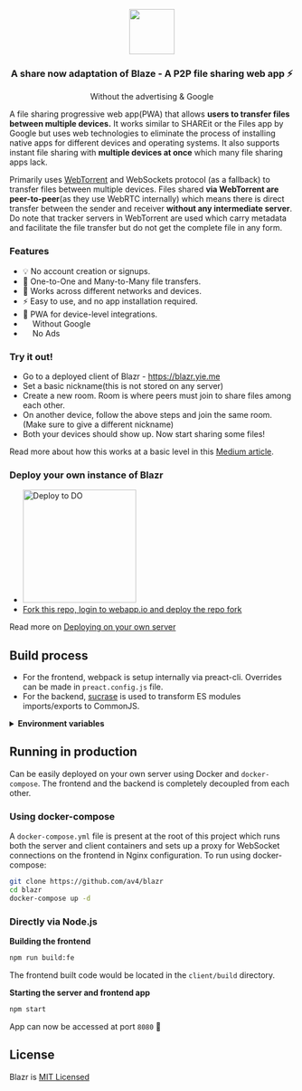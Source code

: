 <div align="center">
  <p align="center">
    <a href="//blazr.yie.me">
      <img src="https://github.com/blenderskool/blaze/raw/next/client/src/assets/images/apple-touch-icon-152x152.png" width="80">
    </a>
  </p>
  <p align="center">  
    <h3>A share now adaptation of Blaze - A P2P file sharing web app ⚡</h3>
    Without the advertising & Google
  </p>
</div>

A file sharing progressive web app(PWA) that allows **users to transfer files between multiple devices.**
It works similar to SHAREit or the Files app by Google but uses web technologies to eliminate the process of installing
native apps for different devices and operating systems. It also supports instant file sharing with **multiple devices at once** which many file sharing apps lack.

Primarily uses [WebTorrent](https://webtorrent.io) and WebSockets protocol (as a fallback) to transfer files between multiple devices. Files shared **via WebTorrent are peer-to-peer**(as they use WebRTC internally) which means there is direct transfer between the sender and receiver **without any intermediate server**. Do note that tracker servers in WebTorrent are used which carry metadata and facilitate the file transfer but do not get the complete file in any form.

### Features
- 💡 No account creation or signups.
- 🚀 One-to-One and Many-to-Many file transfers.
- 🔮 Works across different networks and devices.
- ⚡ Easy to use, and no app installation required.
- 📱 PWA for device-level integrations.
- <img height="13" style="position:relative;top:1px"
src="https://styles.redditmedia.com/t5_4bph8/styles/communityIcon_w8fy3ydhafs41.png?width=256&s=344d90a8381b0d5dd7d7db287e3a73b6e40a7537"> Without Google
- <img height="13"
src="https://is3-ssl.mzstatic.com/image/thumb/Purple122/v4/48/51/d9/4851d9a4-218e-c8c7-8d92-d1862234fac7/AppIcon-0-0-1x_U007emarketing-0-0-0-7-0-0-sRGB-0-0-0-GLES2_U002c0-512MB-85-220-0-0.png/60x60bb.jpg"> No Ads

### Try it out!
- Go to a deployed client of Blazr - https://blazr.yie.me
- Set a basic nickname(this is not stored on any server)
- Create a new room. Room is where peers must join to share files among each other.
- On another device, follow the above steps and join the same room. (Make sure to give a different nickname)
- Both your devices should show up. Now start sharing some files!
 
Read more about how this works at a basic level in this [Medium article](https://medium.com/@AkashHamirwasia/new-ways-of-sharing-files-across-devices-over-the-web-using-webrtc-2554abaeb2e6).

### Deploy your own instance of Blazr

- <a href="https://cloud.digitalocean.com/apps/new?repo=https://github.com/av4/blazr/tree/master"><img src="https://www.deploytodo.com/do-btn-blue.svg" alt="Deploy to DO" width="200"></a>
- <a href="https://webapp.io">Fork this repo, login to webapp.io and deploy the repo fork</a>


Read more on [Deploying on your own server](#running-blaze-in-production)


## Build process
- For the frontend, webpack is setup internally via preact-cli. Overrides can be made in `preact.config.js` file.
- For the backend, [sucrase](https://www.npmjs.com/package/sucrase) is used to transform ES modules imports/exports to CommonJS.


<details><summary><b>Environment variables</b></summary>
<p>
Following environment variables can be set in the build process:


| variable             | description                                                           | default                         |
|----------------------|-----------------------------------------------------------------------|---------------------------------|
| **client**           | Variables for **client** should be set as build args if using Docker. |                                 |
| `WS_HOST`            | URL to the server that is running the Blazr WebSockets server.        | 'ws://\<your-local-ip\>:3030'   |
| `SERVER_HOST`        | URL to the server that running the Blazr HTTP server.                 | 'http://\<your-local-ip\>:3030' |
| `WS_SIZE_LIMIT`      | Max file size limit when transferring files over WebSockets in bytes. | 100000000 (100 MBs)             |
| `TORRENT_SIZE_LIMIT` | Max file size limit when transferring files over WebTorrent in bytes. | 700000000 (700 MBs)             |
| **server**           |                                                                       |                                 |
| `ORIGIN`             | Array of string URLs to allow CORS.                                   | *                               |
| `PORT`               | Port for the server to run.                                           | 3030                            |
| `WS_SIZE_LIMIT`      | Max file size limit when transferring files over WebSockets in bytes. | 100000000 (100 MBs)             |
----------------------------------------------------------------------------------------------------------------------------------

**NOTE:** Any URL in the environment variables should not end with `/`.

</p>
</details>

## Running in production
Can be easily deployed on your own server using Docker and `docker-compose`. The frontend and the backend is completely decoupled from each other.

### Using docker-compose
A `docker-compose.yml` file is present at the root of this project which runs both the server and client containers and sets up a proxy for WebSocket connections on the frontend in Nginx configuration. To run using docker-compose:

```bash
git clone https://github.com/av4/blazr
cd blazr
docker-compose up -d
```

### Directly via Node.js

**Building the frontend**
```bash
npm run build:fe
```
The frontend built code would be located in the `client/build` directory.


**Starting the server and frontend app**
```bash
npm start
```
App can now be accessed at port `8080` :tada:

## License
Blazr is [MIT Licensed](https://github.com/av4/blazr/blob/master/LICENSE)
